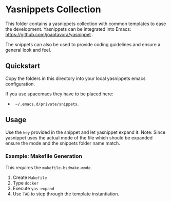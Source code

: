 # Yasnippets Collection
This folder contains a yasnippets collection with common templates to ease the development. Yasnippets can be integrated into Emacs: https://github.com/joaotavora/yasnippet .

The snippets can also be used to provide coding guidelines and ensure a general look and feel.

## Quickstart
Copy the folders in this directory into your local yasnippets emacs configuration.

If you use spacemacs they have to be placed here:
* ` ~/.emacs.d/private/snippets`.

## Usage
Use the `key` provided in the snippet and let yasnippet expand it.
Note: Since yasnippet uses the actual mode of the file which should be expanded ensure the mode and the snippets folder name match.

### Example: Makefile Generation
This requires the `makefile-bsdmake-mode`.
1. Create `Makefile`
2. Type `docker`
3. Execute `yas-expand`
4. Use `TAB` to step through the template instantiation.

